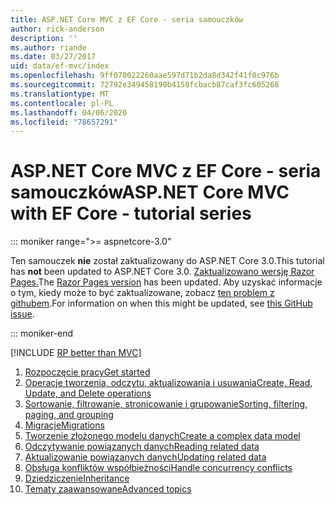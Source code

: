 ```yaml
---
title: ASP.NET Core MVC z EF Core - seria samouczków
author: rick-anderson
description: ''
ms.author: riande
ms.date: 03/27/2017
uid: data/ef-mvc/index
ms.openlocfilehash: 9ff070022260aae597d71b2da8d342f41f0c976b
ms.sourcegitcommit: 72792e349458190b4158fcbacb87caf3fc605268
ms.translationtype: MT
ms.contentlocale: pl-PL
ms.lasthandoff: 04/06/2020
ms.locfileid: "78657291"
---
```

# <a name="aspnet-core-mvc-with-ef-core---tutorial-series"></a><span data-ttu-id="a71c3-102">ASP.NET Core MVC z EF Core - seria samouczków</span><span class="sxs-lookup"><span data-stu-id="a71c3-102">ASP.NET Core MVC with EF Core - tutorial series</span></span>

::: moniker range=">= aspnetcore-3.0"

<span data-ttu-id="a71c3-103">Ten samouczek **nie** został zaktualizowany do ASP.NET Core 3.0.</span><span class="sxs-lookup"><span data-stu-id="a71c3-103">This tutorial has **not** been updated to ASP.NET Core 3.0.</span></span> <span data-ttu-id="a71c3-104">[Zaktualizowano wersję Razor Pages.](xref:data/ef-rp/intro)</span><span class="sxs-lookup"><span data-stu-id="a71c3-104">The [Razor Pages version](xref:data/ef-rp/intro) has been updated.</span></span> <span data-ttu-id="a71c3-105">Aby uzyskać informacje o tym, kiedy może to być zaktualizowane, zobacz [ten problem z githubem](https://github.com/dotnet/AspNetCore.Docs/issues/13920).</span><span class="sxs-lookup"><span data-stu-id="a71c3-105">For information on when this might be updated, see [this GitHub issue](https://github.com/dotnet/AspNetCore.Docs/issues/13920).</span></span>

::: moniker-end

[!INCLUDE [RP better than MVC](../../includes/RP-EF/rp-over-mvc.md)]

1. [<span data-ttu-id="a71c3-106">Rozpoczęcie pracy</span><span class="sxs-lookup"><span data-stu-id="a71c3-106">Get started</span></span>](xref:data/ef-mvc/intro)
1. [<span data-ttu-id="a71c3-107">Operacje tworzenia, odczytu, aktualizowania i usuwania</span><span class="sxs-lookup"><span data-stu-id="a71c3-107">Create, Read, Update, and Delete operations</span></span>](xref:data/ef-mvc/crud)
1. [<span data-ttu-id="a71c3-108">Sortowanie, filtrowanie, stronicowanie i grupowanie</span><span class="sxs-lookup"><span data-stu-id="a71c3-108">Sorting, filtering, paging, and grouping</span></span>](xref:data/ef-mvc/sort-filter-page)
1. [<span data-ttu-id="a71c3-109">Migracje</span><span class="sxs-lookup"><span data-stu-id="a71c3-109">Migrations</span></span>](xref:data/ef-mvc/migrations)
1. [<span data-ttu-id="a71c3-110">Tworzenie złożonego modelu danych</span><span class="sxs-lookup"><span data-stu-id="a71c3-110">Create a complex data model</span></span>](xref:data/ef-mvc/complex-data-model)
1. [<span data-ttu-id="a71c3-111">Odczytywanie powiązanych danych</span><span class="sxs-lookup"><span data-stu-id="a71c3-111">Reading related data</span></span>](xref:data/ef-mvc/read-related-data)
1. [<span data-ttu-id="a71c3-112">Aktualizowanie powiązanych danych</span><span class="sxs-lookup"><span data-stu-id="a71c3-112">Updating related data</span></span>](xref:data/ef-mvc/update-related-data)
1. [<span data-ttu-id="a71c3-113">Obsługa konfliktów współbieżności</span><span class="sxs-lookup"><span data-stu-id="a71c3-113">Handle concurrency conflicts</span></span>](xref:data/ef-mvc/concurrency)
1. [<span data-ttu-id="a71c3-114">Dziedziczenie</span><span class="sxs-lookup"><span data-stu-id="a71c3-114">Inheritance</span></span>](xref:data/ef-mvc/inheritance)
1. [<span data-ttu-id="a71c3-115">Tematy zaawansowane</span><span class="sxs-lookup"><span data-stu-id="a71c3-115">Advanced topics</span></span>](xref:data/ef-mvc/advanced)
